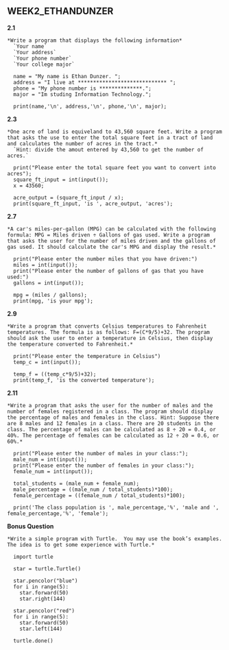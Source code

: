 ## WEEK2_ETHANDUNZER

  __2.1__

    *Write a program that displays the following information*
      `Your name`
      `Your address`
      `Your phone number`
      `Your college major`

      name = "My name is Ethan Dunzer. ";
      address = "I live at ***************************** ";
      phone = "My phone number is **************.";
      major = "Im studing Information Technology.";

      print(name,'\n', address,'\n', phone,'\n', major);

  __2.3__

    *One acre of land is equiveland to 43,560 square feet. Write a program that asks the use to enter the total square feet in a tract of land and calculates the number of acres in the tract.*
      `Hint: divide the amout entered by 43,560 to get the number of acres.`

      print("Please enter the total square feet you want to convert into acres");
      square_ft_input = int(input());
      x = 43560;

      acre_output = (square_ft_input / x);
      print(square_ft_input, 'is ', acre_output, 'acres');



  __2.7__

    *A car's miles-per-gallon (MPG) can be calculated with the following formula: MPG = Miles driven ÷ Gallons of gas used. Write a program that asks the user for the number of miles driven and the gallons of gas used. It should calculate the car's MPG and display the result.*

      print("Please enter the number miles that you have driven:")
      miles = int(input());
      print("Please enter the number of gallons of gas that you have used:")
      gallons = int(input());

      mpg = (miles / gallons);
      print(mpg, 'is your mpg');

  __2.9__

    *Write a program that converts Celsius temperatures to Fahrenheit temperatures. The formula is as follows: F=(C*9/5)+32. The program should ask the user to enter a temperature in Celsius, then display the temperature converted to Fahrenheit.*

      print("Please enter the temperature in Celsius")
      temp_c = int(input());

      temp_f = ((temp_c*9/5)+32);
      print(temp_f, 'is the converted temperature');


  __2.11__

    *Write a program that asks the user for the number of males and the number of females registered in a class. The program should display the percentage of males and females in the class. Hint: Suppose there are 8 males and 12 females in a class. There are 20 students in the class. The percentage of males can be calculated as 8 ÷ 20 = 0.4, or 40%. The percentage of females can be calculated as 12 ÷ 20 = 0.6, or 60%.*

      print("Please enter the number of males in your class:");
      male_num = int(input());
      print("Please enter the number of females in your class:");
      female_num = int(input());

      total_students = (male_num + female_num);
      male_percentage = ((male_num / total_students)*100);
      female_percentage = ((female_num / total_students)*100);

      print('The class population is ', male_percentage,'%', 'male and ', female_percentage,'%', 'female');



  __Bonus Question__

    *Write a simple program with Turtle.  You may use the book’s examples.  The idea is to get some experience with Turtle.*

      import turtle

      star = turtle.Turtle()

      star.pencolor("blue")
      for i in range(5):
        star.forward(50)
        star.right(144)

      star.pencolor("red")
      for i in range(5):
        star.forward(50)
        star.left(144)

      turtle.done()
